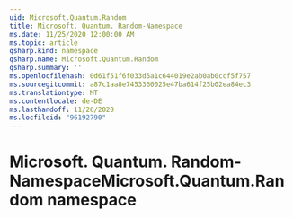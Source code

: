 ```yaml
---
uid: Microsoft.Quantum.Random
title: Microsoft. Quantum. Random-Namespace
ms.date: 11/25/2020 12:00:00 AM
ms.topic: article
qsharp.kind: namespace
qsharp.name: Microsoft.Quantum.Random
qsharp.summary: ''
ms.openlocfilehash: 0d61f51f6f033d5a1c644019e2ab0ab0ccf5f757
ms.sourcegitcommit: a87c1aa8e7453360025e47ba614f25b02ea84ec3
ms.translationtype: MT
ms.contentlocale: de-DE
ms.lasthandoff: 11/26/2020
ms.locfileid: "96192790"
---
```

# <a name="microsoftquantumrandom-namespace"></a><span data-ttu-id="6e9d6-102">Microsoft. Quantum. Random-Namespace</span><span class="sxs-lookup"><span data-stu-id="6e9d6-102">Microsoft.Quantum.Random namespace</span></span>



